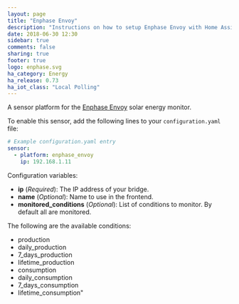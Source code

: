 ```yaml
---
layout: page
title: "Enphase Envoy"
description: "Instructions on how to setup Enphase Envoy with Home Assistant."
date: 2018-06-30 12:30
sidebar: true
comments: false
sharing: true
footer: true
logo: enphase.svg
ha_category: Energy
ha_release: 0.73
ha_iot_class: "Local Polling"
---
```


A sensor platform for the [Enphase Envoy](https://enphase.com/en-us/products-and-services/envoy) solar energy monitor.

To enable this sensor, add the following lines to your `configuration.yaml` file:

```yaml
# Example configuration.yaml entry
sensor:
  - platform: enphase_envoy
    ip: 192.168.1.11
```

Configuration variables:

- **ip** (*Required*): The IP address of your bridge.
- **name** (*Optional*): Name to use in the frontend.
- **monitored_conditions** (*Optional*): List of conditions to monitor. By default all are monitored.

The following are the available conditions:
- production
- daily_production
- 7_days_production
- lifetime_production
- consumption
- daily_consumption
- 7_days_consumption
- lifetime_consumption"
